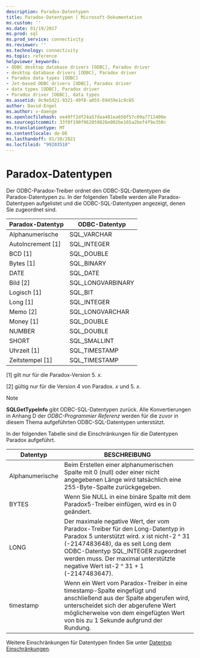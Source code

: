 ```yaml
---
description: Paradox-Datentypen
title: Paradox-Datentypen | Microsoft-Dokumentation
ms.custom: ''
ms.date: 01/19/2017
ms.prod: sql
ms.prod_service: connectivity
ms.reviewer: ''
ms.technology: connectivity
ms.topic: reference
helpviewer_keywords:
- ODBC desktop database drivers [ODBC], Paradox driver
- desktop database drivers [ODBC], Paradox driver
- Paradox data types [ODBC]
- Jet-based ODBC drivers [ODBC], Paradox driver
- data types [ODBC], Paradox driver
- Paradox driver [ODBC], data types
ms.assetid: 0c9e5d21-9321-49f8-a055-69459e1c9c85
author: David-Engel
ms.author: v-daenge
ms.openlocfilehash: ee49ff2df24a57daa481ea650f57c09a7712400e
ms.sourcegitcommit: 33f0f190f962059826e002be165a2bef4f9e350c
ms.translationtype: MT
ms.contentlocale: de-DE
ms.lasthandoff: 01/30/2021
ms.locfileid: "99203510"
---
```

# <a name="paradox-data-types"></a>Paradox-Datentypen
Der ODBC-Paradox-Treiber ordnet den ODBC-SQL-Datentypen die Paradox-Datentypen zu. In der folgenden Tabelle werden alle Paradox-Datentypen aufgelistet und die ODBC-SQL-Datentypen angezeigt, denen Sie zugeordnet sind.  
  
|Paradox-Datentyp|ODBC-Datentyp|  
|-----------------------|--------------------|  
|Alphanumerische|SQL_VARCHAR|  
|AutoIncrement [1]|SQL_INTEGER|  
|BCD [1]|SQL_DOUBLE|  
|Bytes [1]|SQL_BINARY|  
|DATE|SQL_DATE|  
|Bild [2]|SQL_LONGVARBINARY|  
|Logisch [1]|SQL_BIT|  
|Long [1]|SQL_INTEGER|  
|Memo [2]|SQL_LONGVARCHAR|  
|Money [1]|SQL_DOUBLE|  
|NUMBER|SQL_DOUBLE|  
|SHORT|SQL_SMALLINT|  
|Uhrzeit [1]|SQL_TIMESTAMP|  
|Zeitstempel [1]|SQL_TIMESTAMP|  
  
 [1] gilt nur für die Paradox-Version 5. *x*.  
  
 [2] gültig nur für die Version 4 von Paradox. *x* und 5. *x*.  
  
> [!NOTE]  
>  **SQLGetTypeInfo** gibt ODBC-SQL-Datentypen zurück. Alle Konvertierungen in Anhang D der *ODBC-Programmier Referenz* werden für die zuvor in diesem Thema aufgeführten ODBC-SQL-Datentypen unterstützt.  
  
 In der folgenden Tabelle sind die Einschränkungen für die Datentypen Paradox aufgeführt.  
  
|Datentyp|BESCHREIBUNG|  
|---------------|-----------------|  
|Alphanumerische|Beim Erstellen einer alphanumerischen Spalte mit 0 (null) oder einer nicht angegebenen Länge wird tatsächlich eine 255-Byte-Spalte zurückgegeben.|  
|BYTES|Wenn Sie NULL in eine binäre Spalte mit dem Paradox5-Treiber einfügen, wird es in 0 geändert.|  
|LONG|Der maximale negative Wert, der vom Paradox-Treiber für den Long-Datentyp in Paradox 5 unterstützt wird. *x* ist nicht-2 ^ 31 (-2147483648), da es seit Long dem ODBC-Datentyp SQL_INTEGER zugeordnet werden muss. Der maximal unterstützte negative Wert ist-2 ^ 31 + 1 (-2147483647).|  
|timestamp|Wenn ein Wert vom Paradox-Treiber in eine timestamp-Spalte eingefügt und anschließend aus der Spalte abgerufen wird, unterscheidet sich der abgerufene Wert möglicherweise von dem eingefügten Wert von bis zu 1 Sekunde aufgrund der Rundung.|  
  
 Weitere Einschränkungen für Datentypen finden Sie unter [Datentyp Einschränkungen](../../odbc/microsoft/data-type-limitations.md).
